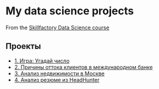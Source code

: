 # My data science projects
From the [Skillfactory Data Science course](https://skillfactory.ru/data-scientist)

## Проекты
* [1. Игра: Угадай число](https://github.com/LM8818/SF_Rep/tree/master/Guess_the_number/README.md/#Оглавление)
* [2. Причины оттока клиентов в международном банке](https://github.com/LM8818/SF_Rep/tree/master/DataCleaningProject/README.md/#Оглавление)
* [3. Анализ недвижимости в Москве]()
* [4. Анализ резюме из HeadHunter](____)
